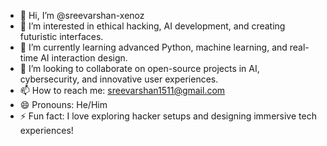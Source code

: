 - 👋 Hi, I’m @sreevarshan-xenoz
- 👀 I’m interested in ethical hacking, AI development, and creating futuristic interfaces.
- 🌱 I’m currently learning advanced Python, machine learning, and real-time AI interaction design.
- 💞️ I’m looking to collaborate on open-source projects in AI, cybersecurity, and innovative user experiences.
- 📫 How to reach me: sreevarshan1511@gmail.com
- 😄 Pronouns: He/Him
- ⚡ Fun fact: I love exploring hacker setups and designing immersive tech experiences!


